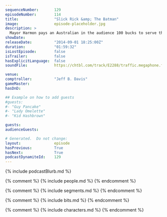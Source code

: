 ```yaml
---
sequenceNumber:       129
episodeNumber:        114
title:                "Slick Rick &amp; The Batman"
image:                episode-placeholder.jpg
description: >
  Mayor Harmon pays an Australian in the audience 100 bucks to serve them cups of ice. We get to the bottom of Schrabbing with Internet Trolling Sensation Rob Schrab and later, Rob provides all sound effects for D&D.
showDate:             
releaseDate:          "2014-09-01 18:25:00Z"
duration:             "01:59:32"
isLostEpisode:        false
isTrailer:            false
hasExplicitLanguage:  false
soundFile:            https://chtbl.com/track/E2288/traffic.megaphone.fm/STA8358410382.mp3?updated=1556734794

venue:                
comptroller:          "Jeff B. Davis"
gameMaster:           
hasDnD:               

## Example on how to add guests
#guests:
#- "Guy Pancake"
#- "Lady Omelette"
#- "Kid Hashbrown"

guests:
audienceGuests:

# Generated.  Do not change:
layout:               episode
hasPrevious:          True
hasNext:              True
podcastDynamiteId:    129
---
```


{% include podcastBlurb.md %}

{% comment %}
{% include people.md %}
{% endcomment %}

{% comment %}
{% include segments.md %}
{% endcomment %}

{% comment %}
{% include bits.md %}
{% endcomment %}

{% comment %}
{% include characters.md %}
{% endcomment %}
